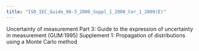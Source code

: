 ```yaml
---
title: "ISO_IEC_Guide_98-3_2008_Suppl_1_2008_Cor_1_2009(E)"
---
```


Uncertainty of measurement Part 3: Guide to the expression of uncertainty in measurement (GUM:1995) Supplement 1: Propagation of distributions using a Monte Carlo method

